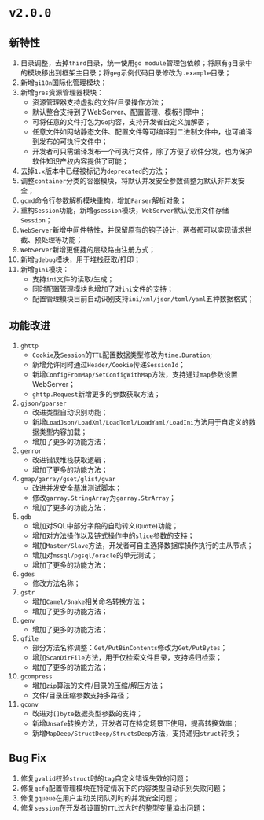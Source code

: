 # `v2.0.0`

## 新特性
1. 目录调整，去掉`third`目录，统一使用`go module`管理包依赖；将原有`g`目录中的模块移出到框架主目录；将`geg`示例代码目录修改为`.example`目录；
1. 新增`gi18n`国际化管理模块；
1. 新增`gres`资源管理器模块：
    - 资源管理器支持虚拟的文件/目录操作方法；
    - 默认整合支持到了WebServer、配置管理、模板引擎中；
    - 可将任意的文件打包为`Go`内容，支持开发者自定义加解密；
    - 任意文件如网站静态文件、配置文件等可编译到二进制文件中，也可编译到发布的可执行文件中；
    - 开发者可只需编译发布一个可执行文件，除了方便了软件分发，也为保护软件知识产权内容提供了可能；
1. 去掉`1.x`版本中已经被标记为`deprecated`的方法；
1. 调整`container`分类的容器模块，将默认并发安全参数调整为默认非并发安全；
1. `gcmd`命令行参数解析模块重构，增加`Parser`解析对象；
1. 重构`Session`功能，新增`gsession`模块，`WebServer`默认使用文件存储`Session`；
1. `WebServer`新增中间件特性，并保留原有的钩子设计，两者都可以实现请求拦截、预处理等功能；
1. `WebServer`新增更便捷的层级路由注册方式；
1. 新增`gdebug`模块，用于堆栈获取/打印；
1. 新增`gini`模块：
    - 支持`ini`文件的读取/生成；
    - 同时配置管理模块也增加了对`ini`文件的支持；
    - 配置管理模块目前自动识别支持`ini/xml/json/toml/yaml`五种数据格式；


## 功能改进

1. `ghttp`
    - `Cookie`及`Session`的`TTL`配置数据类型修改为`time.Duration`;
    - 新增允许同时通过`Header/Cookie`传递`SessionId`；
    - 新增`ConfigFromMap/SetConfigWithMap`方法，支持通过`map`参数设置WebServer；
    - `ghttp.Request`新增更多的参数获取方法；
1. `gjson/gparser`
    - 改进类型自动识别功能；
    - 新增`LoadJson/LoadXml/LoadToml/LoadYaml/LoadIni`方法用于自定义的数据类型内容加载；
    - 增加了更多的功能方法；
1. `gerror`
    - 改进错误堆栈获取逻辑；
    - 增加了更多的功能方法；
1. `gmap/garray/gset/glist/gvar`
    - 改进并发安全基准测试脚本；
    - 修改`garray.StringArray`为`garray.StrArray`；
    - 增加了更多的功能方法；
1. `gdb`
    - 增加对SQL中部分字段的自动转义(`Quote`)功能；
    - 增加对方法操作以及链式操作中的`slice`参数的支持；
    - 增加`Master/Slave`方法，开发者可自主选择数据库操作执行的主从节点；
    - 增加对`mssql/pgsql/oracle`的单元测试；
    - 增加了更多的功能方法；
1. `gdes`
    - 修改方法名称；
1. `gstr`
    - 增加`Camel/Snake`相关命名转换方法；
    - 增加了更多的功能方法；
1. `genv`
    - 增加了更多的功能方法；
1. `gfile`
    - 部分方法名称调整：`Get/PutBinContents`修改为`Get/PutBytes`；
    - 增加`ScanDirFile`方法，用于仅检索文件目录，支持递归检索；
    - 增加了更多的功能方法；
1. `gcompress`
    - 增加`zip`算法的文件/目录的压缩/解压方法；
    - 文件/目录压缩参数支持多路径；
1. `gconv`
    - 改进对`[]byte`数据类型参数的支持；
    - 新增`Unsafe`转换方法，开发者可在特定场景下使用，提高转换效率；
    - 新增`MapDeep/StructDeep/StructsDeep`方法，支持递归`struct`转换；


## Bug Fix
1. 修复`gvalid`校验`struct`时的`tag`自定义错误失效的问题；
1. 修复`gcfg`配置管理模块在特定情况下的内容类型自动识别失败问题；
1. 修复`gqueue`在用户主动关闭队列时的并发安全问题；
1. 修复`session`在开发者设置的`TTL`过大时的整型变量溢出问题；